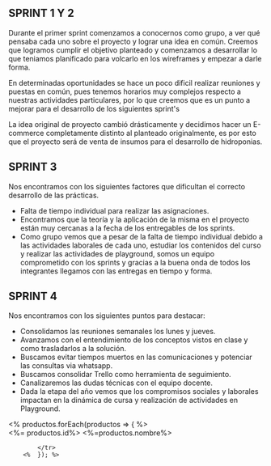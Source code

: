 SPRINT 1 Y 2
--------

Durante el primer sprint comenzamos a conocernos como grupo, a ver qué  pensaba cada uno sobre el proyecto y lograr una idea en común. Creemos que logramos cumplir el objetivo  planteado  y comenzamos a desarrollar lo que teniamos planificado para volcarlo en los wireframes  y empezar a darle forma. 

En determinadas oportunidades se hace un poco dificil realizar reuniones y puestas en común, pues tenemos horarios muy complejos respecto a nuestras actividades particulares, por lo que creemos que es un punto a mejorar para el desarrollo de los siguientes sprint's

La idea original de proyecto cambió  drásticamente y decidimos hacer un E-commerce completamente distinto al planteado originalmente, es por esto que el proyecto será de venta de insumos para el desarrollo de hidroponias.


SPRINT 3
--------

Nos encontramos con los siguientes factores que dificultan el correcto desarrollo de las prácticas. 
- Falta de tiempo individual para realizar las asignaciones.
- Encontramos que la teoría y la aplicación de la misma en el proyecto están muy cercanas a la fecha de los entregables de los sprints.
- Como grupo vemos que a pesar de la falta de tiempo individual debido a las actividades laborales de cada uno, estudiar los contenidos del curso y realizar las actividades de playground, somos un equipo comprometido con los sprints y gracias a la buena onda de todos los integrantes llegamos con las entregas en tiempo y forma. 


SPRINT 4
--------

Nos encontramos con los siguientes puntos para destacar:

- Consolidamos las reuniones semanales los lunes y jueves.
- Avanzamos con el entendimiento de los conceptos vistos en clase y como trasladarlos a la solución.
- Buscamos evitar tiempos muertos en las comunicaciones y potenciar las consultas via whatsapp.
- Buscamos consolidar Trello como herramienta de seguimiento.
- Canalizaremos las dudas técnicas con el equipo docente.
- Dada la etapa del año vemos que los compromisos sociales y laborales impactan en la dinámica de cursa y realización de actividades en Playground. 



<% productos.forEach(productos => { %>  
            <tr>
                <td><%= productos.id%> </td>
                <td><%=productos.nombre%> </td>

            </tr>
        <%  }); %>    
